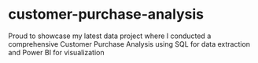 # customer-purchase-analysis
Proud to showcase my latest data project where I conducted a comprehensive Customer Purchase Analysis using SQL for data extraction and Power BI for visualization
